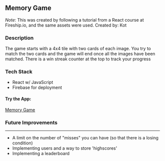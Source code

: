 ## Memory Game
*Note*: This was created by following a tutorial from a React course at Fireship.io, and the same assets were used.
Created by: Kot

### Description
The game starts with a 4x4 tile with two cards of each image.
You try to match the two cards and the game will end once all the images have been matched.
There is a win streak counter at the top to track your progress

### Tech Stack
- React w/ JavaScript
- Firebase for deployment

#### Try the App:
[Memory Game](https://memento-1b3ee.web.app/)

### Future Improvements
---
- A limit on the number of "misses" you can have (so that there is a losing condition)
- Implementing users and a way to store 'highscores'
- Implementing a leaderboard
